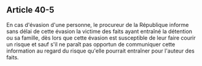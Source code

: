 Article 40-5
----
En cas d'évasion d'une personne, le procureur de la République informe sans
délai de cette évasion la victime des faits ayant entraîné la détention ou sa
famille, dès lors que cette évasion est susceptible de leur faire courir un
risque et sauf s'il ne paraît pas opportun de communiquer cette information au
regard du risque qu'elle pourrait entraîner pour l'auteur des faits.
